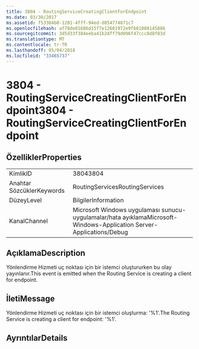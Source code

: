 ```yaml
---
title: 3804 - RoutingServiceCreatingClientForEndpoint
ms.date: 03/30/2017
ms.assetid: f53304b0-1201-4fff-94ed-d054774871c7
ms.openlocfilehash: af78de01686d15f7e12681972e9fb81088145886
ms.sourcegitcommit: 3d5d33f384eeba41b2dff79d096f47ccc8d8f03d
ms.translationtype: MT
ms.contentlocale: tr-TR
ms.lasthandoff: 05/04/2018
ms.locfileid: "33465737"
---
```

# <a name="3804---routingservicecreatingclientforendpoint"></a><span data-ttu-id="1b71d-102">3804 - RoutingServiceCreatingClientForEndpoint</span><span class="sxs-lookup"><span data-stu-id="1b71d-102">3804 - RoutingServiceCreatingClientForEndpoint</span></span>
## <a name="properties"></a><span data-ttu-id="1b71d-103">Özellikler</span><span class="sxs-lookup"><span data-stu-id="1b71d-103">Properties</span></span>  
  
|||  
|-|-|  
|<span data-ttu-id="1b71d-104">Kimlik</span><span class="sxs-lookup"><span data-stu-id="1b71d-104">ID</span></span>|<span data-ttu-id="1b71d-105">3804</span><span class="sxs-lookup"><span data-stu-id="1b71d-105">3804</span></span>|  
|<span data-ttu-id="1b71d-106">Anahtar Sözcükler</span><span class="sxs-lookup"><span data-stu-id="1b71d-106">Keywords</span></span>|<span data-ttu-id="1b71d-107">RoutingServices</span><span class="sxs-lookup"><span data-stu-id="1b71d-107">RoutingServices</span></span>|  
|<span data-ttu-id="1b71d-108">Düzey</span><span class="sxs-lookup"><span data-stu-id="1b71d-108">Level</span></span>|<span data-ttu-id="1b71d-109">Bilgiler</span><span class="sxs-lookup"><span data-stu-id="1b71d-109">Information</span></span>|  
|<span data-ttu-id="1b71d-110">Kanal</span><span class="sxs-lookup"><span data-stu-id="1b71d-110">Channel</span></span>|<span data-ttu-id="1b71d-111">Microsoft Windows uygulaması sunucu-uygulamalar/hata ayıklama</span><span class="sxs-lookup"><span data-stu-id="1b71d-111">Microsoft-Windows-Application Server-Applications/Debug</span></span>|  
  
## <a name="description"></a><span data-ttu-id="1b71d-112">Açıklama</span><span class="sxs-lookup"><span data-stu-id="1b71d-112">Description</span></span>  
 <span data-ttu-id="1b71d-113">Yönlendirme Hizmeti uç noktası için bir istemci oluştururken bu olay yayınlanır.</span><span class="sxs-lookup"><span data-stu-id="1b71d-113">This event is emitted when the Routing Service is creating a client for endpoint.</span></span>  
  
## <a name="message"></a><span data-ttu-id="1b71d-114">İleti</span><span class="sxs-lookup"><span data-stu-id="1b71d-114">Message</span></span>  
 <span data-ttu-id="1b71d-115">Yönlendirme Hizmeti uç noktası için bir istemci oluşturma: '%1'.</span><span class="sxs-lookup"><span data-stu-id="1b71d-115">The Routing Service is creating a client for endpoint: '%1'.</span></span>  
  
## <a name="details"></a><span data-ttu-id="1b71d-116">Ayrıntılar</span><span class="sxs-lookup"><span data-stu-id="1b71d-116">Details</span></span>
